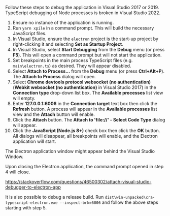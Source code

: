 Follow these steps to debug the application in Visual Studio 2017 or 2019.  TypeScript debugging of Node processes is broken in Visual Studio 2022.

1. Ensure no instance of the application is running.
1. Run `yarn xpile` in a command prompt.  This will build the necessary JavaScript files.
1. In Visual Studio, ensure the `electron` project is the start-up project by right-clicking it and selecting **Set as Startup Project**.
1. In Visual Studio, select **Start Debugging** from the **Debug** menu (or press **F5**).  This will open a command prompt but will not start the application.
1. Set breakpoints in the main process TypeScript files (e.g. `main\electron.ts`) as desired.  They will appear disabled.
1. Select **Attach to Process...** from the **Debug** menu (or press **Ctrl+Alt+P**).  The **Attach to Process** dialog will open.
1. Select **Chrome devtools protocol websocket (no authentication)** (**Webkit websocket (no authentication)** in Visual Studio 2017) in the **Connection type** drop-down list box.  The **Available processes** list view will empty.
1. Enter **127.0.0.1:6006** in the **Connection target** text box then click the **Refresh** button.  A process will appear in the **Available processes** list view and the **Attach** button will enable.
1. Click the **Attach** button.  The **Attach to 'file://' - Select Code Type** dialog will appear.
1. Click the **JavaScript (Node.js 8+)** check box then click the **OK** button.  All dialogs will disappear, all breakpoints will enable, and the Electron application will start.

The Electron application window might appear behind the Visual Studio Window.

Upon closing the Electron application, the command prompt opened in step 4 will close.

https://stackoverflow.com/questions/46500302/attach-visual-studio-debugger-to-electron-app

It is also possible to debug a release build.  Run `dist\win-unpacked\cra-typescript-electron.exe --inspect-brk=6006` and follow the above steps starting with step 5.

